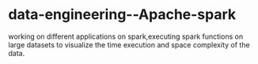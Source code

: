 # data-engineering--Apache-spark
working on different applications on spark,executing spark functions on large datasets to visualize the time execution and space complexity of the data. 
